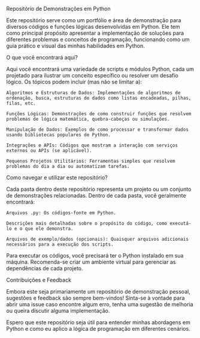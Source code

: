 Repositório de Demonstrações em Python

Este repositório serve como um portfólio e área de demonstração para diversos códigos e funções lógicas desenvolvidas em Python. Ele tem como principal propósito apresentar a implementação de soluções para diferentes problemas e conceitos de programação, funcionando como um guia prático e visual das minhas habilidades em Python.

O que você encontrará aqui?

Aqui você encontrará uma variedade de scripts e módulos Python, cada um projetado para ilustrar um conceito específico ou resolver um desafio lógico. Os tópicos podem incluir (mas não se limitar a):

    Algoritmos e Estruturas de Dados: Implementações de algoritmos de ordenação, busca, estruturas de dados como listas encadeadas, pilhas, filas, etc.

    Funções Lógicas: Demonstrações de como construir funções que resolvem problemas de lógica matemática, quebra-cabeças ou simulações.

    Manipulação de Dados: Exemplos de como processar e transformar dados usando bibliotecas populares de Python.

    Integrações e APIs: Códigos que mostram a interação com serviços externos ou APIs (se aplicável).

    Pequenos Projetos Utilitários: Ferramentas simples que resolvem problemas do dia a dia ou automatizam tarefas.

Como navegar e utilizar este repositório?

Cada pasta dentro deste repositório representa um projeto ou um conjunto de demonstrações relacionadas. Dentro de cada pasta, você geralmente encontrará:

    Arquivos .py: Os códigos-fonte em Python.

    Descrições mais detalhadas sobre o propósito do código, como executá-lo e o que ele demonstra.

    Arquivos de exemplo/dados (opcionais): Quaisquer arquivos adicionais necessários para a execução dos scripts.

Para executar os códigos, você precisará ter o Python instalado em sua máquina. Recomenda-se criar um ambiente virtual para gerenciar as dependências de cada projeto.

Contribuições e Feedback

Embora este seja primariamente um repositório de demonstração pessoal, sugestões e feedback são sempre bem-vindos! Sinta-se à vontade para abrir uma issue caso encontre algum erro, tenha uma sugestão de melhoria ou queira discutir alguma implementação.

Espero que este repositório seja útil para entender minhas abordagens em Python e como eu aplico a lógica de programação em diferentes cenários.
